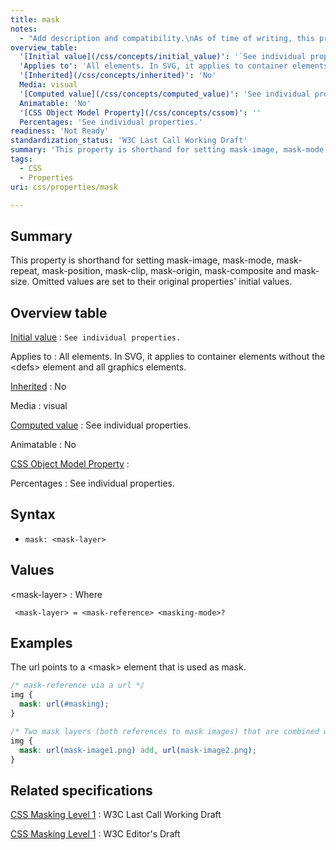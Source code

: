 ```yaml
---
title: mask
notes:
  - "Add description and compatibility.\nAs of time of writing, this property is not yet implemented in most browsers."
overview_table:
  '[Initial value](/css/concepts/initial_value)': '`See individual properties.`'
  'Applies to': 'All elements. In SVG, it applies to container elements without the \<defs\> element and all graphics elements.'
  '[Inherited](/css/concepts/inherited)': 'No'
  Media: visual
  '[Computed value](/css/concepts/computed_value)': 'See individual properties.'
  Animatable: 'No'
  '[CSS Object Model Property](/css/concepts/cssom)': ''
  Percentages: 'See individual properties.'
readiness: 'Not Ready'
standardization_status: 'W3C Last Call Working Draft'
summary: 'This property is shorthand for setting mask-image, mask-mode, mask-repeat, mask-position, mask-clip, mask-origin, mask-composite and mask-size. Omitted values are set to their original properties'' initial values.'
tags:
  - CSS
  - Properties
uri: css/properties/mask

---
```

## <span>Summary</span>

This property is shorthand for setting mask-image, mask-mode, mask-repeat, mask-position, mask-clip, mask-origin, mask-composite and mask-size. Omitted values are set to their original properties' initial values.

## <span>Overview table</span>

[Initial value](/css/concepts/initial_value)
:   `See individual properties.`

Applies to
:   All elements. In SVG, it applies to container elements without the \<defs\> element and all graphics elements.

[Inherited](/css/concepts/inherited)
:   No

Media
:   visual

[Computed value](/css/concepts/computed_value)
:   See individual properties.

Animatable
:   No

[CSS Object Model Property](/css/concepts/cssom)
:

Percentages
:   See individual properties.

## <span>Syntax</span>

-   `mask: <mask-layer>`

## <span>Values</span>

\<mask-layer\>
:   Where

` <mask-layer> = <mask-reference> <masking-mode>?`

## <span>Examples</span>

The url points to a \<mask\> element that is used as mask.

``` css
/* mask-reference via a url */
img {
  mask: url(#masking);
}
```

``` css
/* Two mask layers (both references to mask images) that are combined with the 'add' compositing mode. */
img {
  mask: url(mask-image1.png) add, url(mask-image2.png);
}
```

## <span>Related specifications</span>

[CSS Masking Level 1](http://www.w3.org/TR/css-masking-1/)
:   W3C Last Call Working Draft

[CSS Masking Level 1](http://dev.w3.org/fxtf/masking/)
:   W3C Editor's Draft
